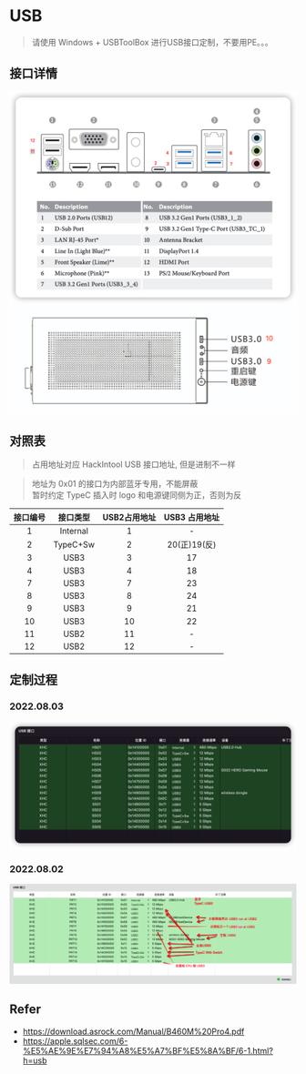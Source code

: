 # USB  
> 请使用 Windows + USBToolBox 进行USB接口定制，不要用PE。。。  

## 接口详情
![img](images/mb.png)
![img](./images/case.png)

## 对照表
> 占用地址对应 HackIntool USB 接口地址, 但是进制不一样  

> 地址为 0x01 的接口为内部蓝牙专用，不能屏蔽  
> 暂时约定 TypeC 插入时 logo 和电源键同侧为正，否则为反  

| 接口编号 | 接口类型 | USB2占用地址 | USB3 占用地址 |
| :------: | :------: | :----------: | :-----------: |
|    1     | Internal |      1       |       -       |
|    2     | TypeC+Sw |      2       | 20(正)19(反)  |
|    3     |   USB3   |      3       |      17       |
|    4     |   USB3   |      4       |      18       |
|    7     |   USB3   |      7       |      23       |
|    8     |   USB3   |      8       |      24       |
|    9     |   USB3   |      9       |      21       |
|    10    |   USB3   |      10      |      22       |
|    11    |   USB2   |      11      |       -       |
|    12    |   USB2   |      12      |       -       |

## 定制过程
### 2022.08.03
![img](./images/usb_t2.png)
### 2022.08.02

![img](../images/usb_t1.png)

## Refer
* https://download.asrock.com/Manual/B460M%20Pro4.pdf
* https://apple.sqlsec.com/6-%E5%AE%9E%E7%94%A8%E5%A7%BF%E5%8A%BF/6-1.html?h=usb
